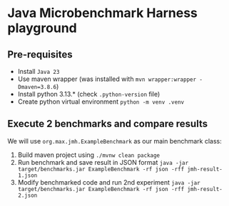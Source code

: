 # Java Microbenchmark Harness playground

## Pre-requisites
* Install `Java 23`
* Use maven wrapper (was installed with `mvn wrapper:wrapper -Dmaven=3.8.6`)
* Install python 3.13.* (check `.python-version` file)
* Create python virtual environment `python -m venv .venv`

## Execute 2 benchmarks and compare results
We will use `org.max.jmh.ExampleBenchmark` as our main benchmark class:

1. Build maven project using `./mvnw clean package`
2. Run benchmark and save result in JSON format `java -jar target/benchmarks.jar ExampleBenchmark -rf json -rff jmh-result-1.json`
3. Modify benchmarked code and run 2nd experiment `java -jar target/benchmarks.jar ExampleBenchmark -rf json -rff jmh-result-2.json`
